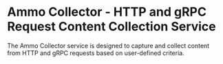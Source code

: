 # Ammo Collector - HTTP and gRPC Request Content Collection Service

The Ammo Collector service is designed to capture and collect content from HTTP and gRPC requests based on user-defined criteria.
